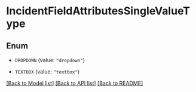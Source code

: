 # IncidentFieldAttributesSingleValueType

## Enum


* `DROPDOWN` (value: `"dropdown"`)

* `TEXTBOX` (value: `"textbox"`)


[[Back to Model list]](../README.md#documentation-for-models) [[Back to API list]](../README.md#documentation-for-api-endpoints) [[Back to README]](../README.md)



